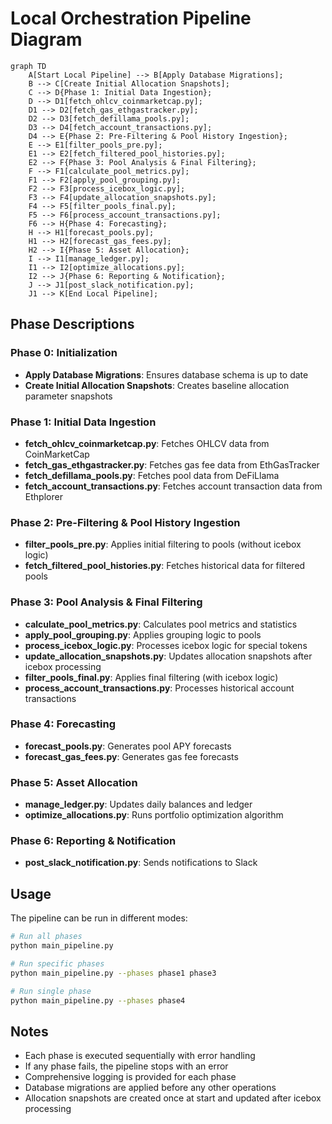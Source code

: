 # Local Orchestration Pipeline Diagram

```mermaid
graph TD
    A[Start Local Pipeline] --> B[Apply Database Migrations];
    B --> C[Create Initial Allocation Snapshots];
    C --> D{Phase 1: Initial Data Ingestion};
    D --> D1[fetch_ohlcv_coinmarketcap.py];
    D1 --> D2[fetch_gas_ethgastracker.py];
    D2 --> D3[fetch_defillama_pools.py];
    D3 --> D4[fetch_account_transactions.py];
    D4 --> E{Phase 2: Pre-Filtering & Pool History Ingestion};
    E --> E1[filter_pools_pre.py];
    E1 --> E2[fetch_filtered_pool_histories.py];
    E2 --> F{Phase 3: Pool Analysis & Final Filtering};
    F --> F1[calculate_pool_metrics.py];
    F1 --> F2[apply_pool_grouping.py];
    F2 --> F3[process_icebox_logic.py];
    F3 --> F4[update_allocation_snapshots.py];
    F4 --> F5[filter_pools_final.py];
    F5 --> F6[process_account_transactions.py];
    F6 --> H{Phase 4: Forecasting};
    H --> H1[forecast_pools.py];
    H1 --> H2[forecast_gas_fees.py];
    H2 --> I{Phase 5: Asset Allocation};
    I --> I1[manage_ledger.py];
    I1 --> I2[optimize_allocations.py];
    I2 --> J{Phase 6: Reporting & Notification};
    J --> J1[post_slack_notification.py];
    J1 --> K[End Local Pipeline];
```

## Phase Descriptions

### Phase 0: Initialization
- **Apply Database Migrations**: Ensures database schema is up to date
- **Create Initial Allocation Snapshots**: Creates baseline allocation parameter snapshots

### Phase 1: Initial Data Ingestion
- **fetch_ohlcv_coinmarketcap.py**: Fetches OHLCV data from CoinMarketCap
- **fetch_gas_ethgastracker.py**: Fetches gas fee data from EthGasTracker
- **fetch_defillama_pools.py**: Fetches pool data from DeFiLlama
- **fetch_account_transactions.py**: Fetches account transaction data from Ethplorer

### Phase 2: Pre-Filtering & Pool History Ingestion
- **filter_pools_pre.py**: Applies initial filtering to pools (without icebox logic)
- **fetch_filtered_pool_histories.py**: Fetches historical data for filtered pools

### Phase 3: Pool Analysis & Final Filtering
- **calculate_pool_metrics.py**: Calculates pool metrics and statistics
- **apply_pool_grouping.py**: Applies grouping logic to pools
- **process_icebox_logic.py**: Processes icebox logic for special tokens
- **update_allocation_snapshots.py**: Updates allocation snapshots after icebox processing
- **filter_pools_final.py**: Applies final filtering (with icebox logic)
- **process_account_transactions.py**: Processes historical account transactions

### Phase 4: Forecasting
- **forecast_pools.py**: Generates pool APY forecasts
- **forecast_gas_fees.py**: Generates gas fee forecasts

### Phase 5: Asset Allocation
- **manage_ledger.py**: Updates daily balances and ledger
- **optimize_allocations.py**: Runs portfolio optimization algorithm

### Phase 6: Reporting & Notification
- **post_slack_notification.py**: Sends notifications to Slack

## Usage

The pipeline can be run in different modes:

```bash
# Run all phases
python main_pipeline.py

# Run specific phases
python main_pipeline.py --phases phase1 phase3

# Run single phase
python main_pipeline.py --phases phase4
```

## Notes

- Each phase is executed sequentially with error handling
- If any phase fails, the pipeline stops with an error
- Comprehensive logging is provided for each phase
- Database migrations are applied before any other operations
- Allocation snapshots are created once at start and updated after icebox processing